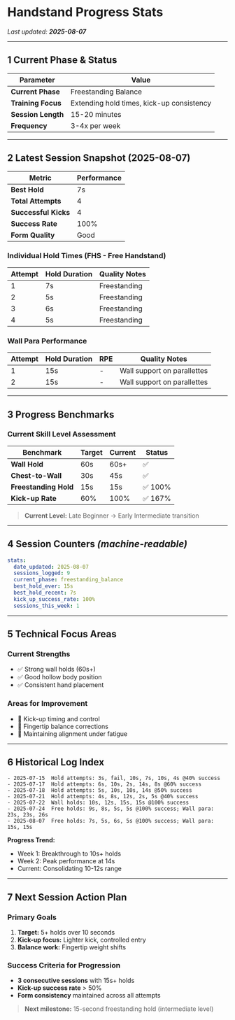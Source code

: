 # Handstand Progress Stats

*Last updated: **2025-08-07***

---

## 1 Current Phase & Status

| Parameter            | Value                                    |
| -------------------- | ---------------------------------------- |
| **Current Phase**    | Freestanding Balance                     |
| **Training Focus**   | Extending hold times, kick-up consistency|
| **Session Length**   | 15-20 minutes                           |
| **Frequency**        | 3-4x per week                           |

---

## 2 Latest Session Snapshot (2025-08-07)

| Metric               | Performance |
| -------------------- | ----------- |
| **Best Hold**        | 7s          |
| **Total Attempts**   | 4           |
| **Successful Kicks** | 4           |
| **Success Rate**     | 100%        |
| **Form Quality**     | Good        |

### Individual Hold Times (FHS - Free Handstand)
| Attempt | Hold Duration | Quality Notes                                    |
| ------- | ------------- | ------------------------------------------------ |
| 1       | 7s            | Freestanding                                     |
| 2       | 5s            | Freestanding                                     |
| 3       | 6s            | Freestanding                                     |
| 4       | 5s            | Freestanding                                     |

### Wall Para Performance
| Attempt | Hold Duration | RPE | Quality Notes                                    |
| ------- | ------------- | --- | ------------------------------------------------ |
| 1       | 15s           | -   | Wall support on parallettes                      |
| 2       | 15s           | -   | Wall support on parallettes                      |

---

## 3 Progress Benchmarks

### Current Skill Level Assessment

| Benchmark            | Target | Current | Status |
| -------------------- | ------ | ------- | ------ |
| **Wall Hold**        | 60s    | 60s+    | ✅      |
| **Chest-to-Wall**    | 30s    | 45s     | ✅      |  
| **Freestanding Hold**| 15s    | 15s     | ✅ 100% |
| **Kick-up Rate**     | 60%    | 100%    | ✅ 167% |

> **Current Level:** Late Beginner → Early Intermediate transition

---

## 4 Session Counters *(machine-readable)*

```yaml
stats:
  date_updated: 2025-08-07
  sessions_logged: 9
  current_phase: freestanding_balance
  best_hold_ever: 15s
  best_hold_recent: 7s
  kick_up_success_rate: 100%
  sessions_this_week: 1
```

---

## 5 Technical Focus Areas

### Current Strengths
- ✅ Strong wall holds (60s+)
- ✅ Good hollow body position
- ✅ Consistent hand placement

### Areas for Improvement  
- 🎯 Kick-up timing and control
- 🎯 Fingertip balance corrections
- 🎯 Maintaining alignment under fatigue

---

## 6 Historical Log Index

```
- 2025-07-15  Hold attempts: 3s, fail, 10s, 7s, 10s, 4s @40% success
- 2025-07-17  Hold attempts: 6s, 10s, 2s, 14s, 8s @60% success  
- 2025-07-18  Hold attempts: 5s, 10s, 10s, 14s @50% success
- 2025-07-21  Hold attempts: 4s, 8s, 12s, 2s, 5s @40% success
- 2025-07-22  Wall holds: 10s, 12s, 15s, 15s @100% success
- 2025-07-24  Free holds: 9s, 8s, 5s, 5s @100% success; Wall para: 23s, 23s, 26s
- 2025-08-07  Free holds: 7s, 5s, 6s, 5s @100% success; Wall para: 15s, 15s
```

**Progress Trend:**
- Week 1: Breakthrough to 10s+ holds
- Week 2: Peak performance at 14s
- Current: Consolidating 10-12s range

---

## 7 Next Session Action Plan

### Primary Goals
1. **Target:** 5+ holds over 10 seconds
2. **Kick-up focus:** Lighter kick, controlled entry
3. **Balance work:** Fingertip weight shifts

### Success Criteria for Progression
- **3 consecutive sessions** with 15s+ holds
- **Kick-up success rate** > 50%
- **Form consistency** maintained across all attempts

> **Next milestone:** 15-second freestanding hold (intermediate level)